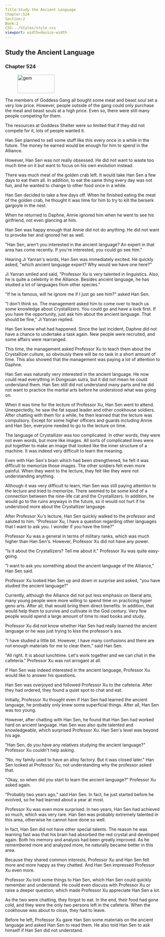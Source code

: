 ```yaml
---
Title:Study the Ancient Language 
Chapter:524 
Section:2 
Book:2 
CSS:../Styles/style.css 
viewport: width=device-width
---
```

  
## Study the Ancient Language
### Chapter 524
  
<figure>
	<img src="../Images/gem.gif" alt="gem" id="gem" width="120" height="60" />
</figure>
  

  
The members of Goddess Gang all bought some meat and beast soul set a very low price. However, people outside of the gang could only purchase the meat and beast souls at a high price. Even so, there were still many people competing for them.

The resources at Goddess Shelter were so limited that if they did not compete for it, lots of people wanted it.

Han Sen planned to sell some stuff like this every once in a while in the future. The money he earned would be enough for him to spend in the Alliance.

However, Han Sen was not really obsessed. He did not want to waste too much time on it but want to focus on his own evolution instead.

There was much meat of the golden crab left. It would take Han Sen a few days to eat them all. In addition, to eat the same thing every day was not fun, and he wanted to change to other food once in a while.

Han Sen decided to take a few days off. When he finished eating the meat of the golden crab, he thought it was time for him to try to kill the berserk gargoyle in the nest.

When he returned to Daphne, Annie ignored him when he went to see his girlfriend, not even glancing at him.

Han Sen was happy enough that Annie did not do anything. He did not want to provoke her and ignored her as well.

"Han Sen, aren't you interested in the ancient language? An expert in that area has come recently. If you're interested, you could go see him."

Hearing Ji Yanran's words, Han Sen was immediately excited. He quickly asked, "which ancient language expert? Why would we have one here?"

Ji Yanran smiled and said, "Professor Xu is very talented in linguistics. Also, he is quite a celebrity in the Alliance. Besides ancient language, he has studied a lot of languages from other species."

"If he is famous, will he ignore me if I just go see him?" asked Han Sen.

"I don't think so. The management asked him to come over to teach us some knowledge about Crystallizers. You could go and have a look first. If you have the opportunity, just ask him about the ancient language. That should be fine," Ji Yanran replied.

Han Sen knew what had happened. Since the last incident, Daphne did not have a chance to undertake a task again. New people were recruited, and some affairs were rearranged.

This time, the management asked Professor Xu to teach them about the Crystallizer culture, so obviously there will be no task in a short amount of time. This also showed that the management was paying a lot of attention to Daphne.

Han Sen was naturally very interested in the ancient language. He now could read everything in Dongxuan sutra, but it did not mean he could understand them. Han Sen still did not understand many parts and he did not want to practice the martial arts before he understood what was going on.

When it was time for the lecture of Professor Xu, Han Sen went to attend. Unexpectedly, he saw the fat squad leader and other cookhouse soldiers. After chatting with them for a while, he then learned that the lecture was compulsory. Except for some higher officers and guards including Annie and Han Sen, everyone needed to go to the lecture on time.

The language of Crystallizer was too complicated. In other words, they were not even words, but more like images. All sorts of complicated lines were put together to make an image that looked like the inner structure of a machine. It was indeed very difficult to learn the meaning.

Even with Han Sen's brain which had been strengthened, he felt it was difficult to memorize those images. The other soldiers felt even more painful. When they went to the lecture, they felt like they were not understanding anything.

Although it was very difficult to learn, Han Sen was still paying attention to the lecture and tried to memorize. There seemed to be some kind of a connection between the nine-life cat and the Crystallizers. In addition, he would go to the ruins anyways in the future, so it would not hurt if he understood more about the Crystallizer language.

After Professor Xu's lecture, Han Sen quickly walked to the professor and saluted to him. "Professor Xu, I have a question regarding other languages that I want to ask you. I wonder if you have the time?"

Professor Xu was a general in terms of military ranks, which was much higher than Han Sen's. However, Professor Xu did not have any power.

"Is it about the Crystallizers? Tell me about it." Professor Xu was quite easy-going.

"I want to ask you something about the ancient language of the Alliance," Han Sen said.

Professor Xu looked Han Sen up and down in surprise and asked, "you have studied the ancient language?"

Currently, although the Alliance did not put less emphasis on liberal arts, many young people were more willing to spend time on practicing hyper geno arts. After all, that would bring them direct benefits. In addition, that would help them to survive and cultivate in the God century. Very few people would spend a large amount of time to read books and study.

Professor Xu did not know whether Han Sen had really learned the ancient language or he was just trying to kiss the professor's ass.

"I have studied a little bit. However, I have many confusions and there are not enough materials for me to clear them," said Han Sen.

"All right. It is about lunchtime. Let's work together and we can chat in the cafeteria." Professor Xu was not arrogant at all.

If Han Sen was indeed interested in the ancient language, Professor Xu would like to answer his questions.

Han Sen was overjoyed and followed Professor Xu to the cafeteria. After they had ordered, they found a quiet spot to chat and eat.

Initially, Professor Xu thought even if Han Sen had learned the ancient language, he probably only knew some superficial things. After all, Han Sen was too young.

However, after chatting with Han Sen, he found that Han Sen had worked hard on ancient language. Han Sen was also quite talented and knowledgeable, which surprised Professor Xu. Han Sen's level was beyond his age.

"Han Sen, do you have any relatives studying the ancient language?" Professor Xu couldn't help asking.

"No, my family used to have an alloy factory. But it was closed later." Han Sen looked at Professor Xu, not understanding why the professor asked that.

"Okay, so when did you start to learn the ancient language?" Professor Xu asked again.

"Probably two years ago," said Han Sen. In fact, he just started before he evolved, so he had learned about a year at most.

Professor Xu was even more surprised. In two years, Han Sen had achieved so much, which was very rare. Han Sen was probably extremely talented in this area, otherwise he cannot have done so well.

In fact, Han Sen did not have other special talents. The reason he was learning fast was that his brain had absorbed the red crystal and developed again. Both his memory and analysis had been greatly improved. As he remembered more and analyzed more, he naturally became better in this area.

Because they shared common interests, Professor Xu and Han Sen felt more and more happy as they chatted. And Han Sen impressed Professor Xu even more.

Professor Xu told some things to Han Sen, which Han Sen could quickly remember and understand. He could even discuss with Professor Xu or raise a deeper question, which made Professor Xu appreciate Han Sen a lot.

As the two were chatting, they forgot to eat. In the end, their food had gone cold, and they were the only two persons left in the cafeteria. When the cookhouse was about to close, they had to leave.

Before he left, Professor Xu gave Han Sen some materials on the ancient language and asked Han Sen to read them. He also told Han Sen to ask himself if Han Sen did not understand.